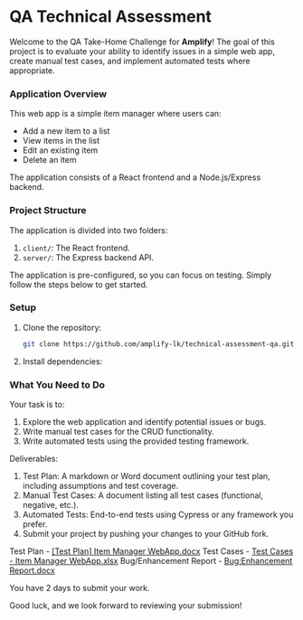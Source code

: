 # QA Technical Assessment

Welcome to the QA Take-Home Challenge for **Amplify**! The goal of this project is to evaluate your ability to identify issues in a simple web app, create manual test cases, and implement automated tests where appropriate.

### Application Overview

This web app is a simple item manager where users can:

- Add a new item to a list
- View items in the list
- Edit an existing item
- Delete an item

The application consists of a React frontend and a Node.js/Express backend.

### Project Structure

The application is divided into two folders:

1. `client/`: The React frontend.
2. `server/`: The Express backend API.

The application is pre-configured, so you can focus on testing. Simply follow the steps below to get started.

### Setup

1. Clone the repository:
   ```bash
   git clone https://github.com/amplify-lk/technical-assessment-qa.git
   ```
2. Install dependencies:

### What You Need to Do

Your task is to:

1. Explore the web application and identify potential issues or bugs.
2. Write manual test cases for the CRUD functionality.
3. Write automated tests using the provided testing framework.

Deliverables:

1. Test Plan: A markdown or Word document outlining your test plan, including assumptions and test coverage.
2. Manual Test Cases: A document listing all test cases (functional, negative, etc.).
3. Automated Tests: End-to-end tests using Cypress or any framework you prefer.
4. Submit your project by pushing your changes to your GitHub fork.

Test Plan - [[Test Plan] Item Manager WebApp.docx](https://github.com/user-attachments/files/17344366/Test.Plan.Item.Manager.WebApp.docx)
Test Cases - [Test Cases - Item Manager WebApp.xlsx](https://github.com/user-attachments/files/17345783/Test.Cases.-.Item.Manager.WebApp.xlsx)
Bug/Enhancement Report - [Bug:Enhancement Report.docx](https://github.com/user-attachments/files/17345795/Bug.Enhancement.Report.docx)



You have 2 days to submit your work.

Good luck, and we look forward to reviewing your submission!

